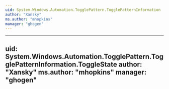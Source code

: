 ```yaml
---
uid: System.Windows.Automation.TogglePattern.TogglePatternInformation
author: "Xansky"
ms.author: "mhopkins"
manager: "ghogen"
---
```


---
uid: System.Windows.Automation.TogglePattern.TogglePatternInformation.ToggleState
author: "Xansky"
ms.author: "mhopkins"
manager: "ghogen"
---
